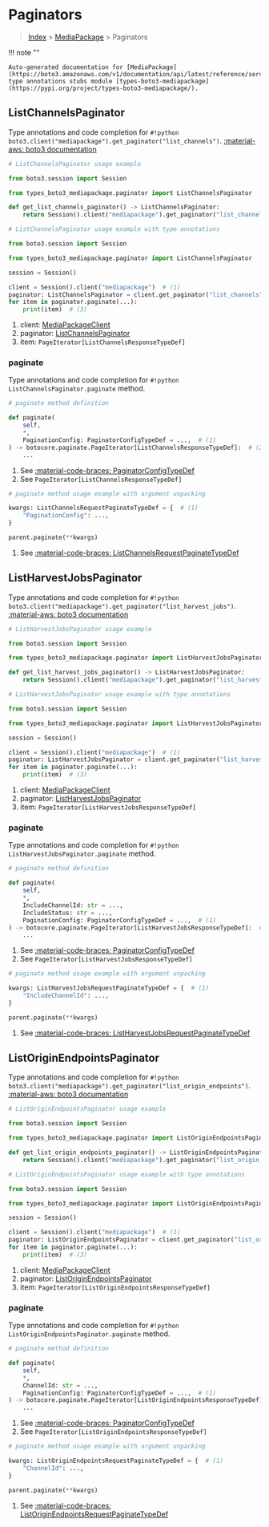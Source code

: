 # Paginators

> [Index](../README.md) > [MediaPackage](./README.md) > Paginators

!!! note ""

    Auto-generated documentation for [MediaPackage](https://boto3.amazonaws.com/v1/documentation/api/latest/reference/services/mediapackage.html#mediapackage)
    type annotations stubs module [types-boto3-mediapackage](https://pypi.org/project/types-boto3-mediapackage/).

## ListChannelsPaginator

Type annotations and code completion for `#!python boto3.client("mediapackage").get_paginator("list_channels")`.
[:material-aws: boto3 documentation](https://boto3.amazonaws.com/v1/documentation/api/latest/reference/services/mediapackage/paginator/ListChannels.html#MediaPackage.Paginator.ListChannels)

```python
# ListChannelsPaginator usage example

from boto3.session import Session

from types_boto3_mediapackage.paginator import ListChannelsPaginator

def get_list_channels_paginator() -> ListChannelsPaginator:
    return Session().client("mediapackage").get_paginator("list_channels")
```

```python
# ListChannelsPaginator usage example with type annotations

from boto3.session import Session

from types_boto3_mediapackage.paginator import ListChannelsPaginator

session = Session()

client = Session().client("mediapackage")  # (1)
paginator: ListChannelsPaginator = client.get_paginator("list_channels")  # (2)
for item in paginator.paginate(...):
    print(item)  # (3)
```

1. client: [MediaPackageClient](./client.md)
2. paginator: [ListChannelsPaginator](./paginators.md#listchannelspaginator)
3. item: `PageIterator[ListChannelsResponseTypeDef]`


### paginate

Type annotations and code completion for `#!python ListChannelsPaginator.paginate` method.

```python
# paginate method definition

def paginate(
    self,
    *,
    PaginationConfig: PaginatorConfigTypeDef = ...,  # (1)
) -> botocore.paginate.PageIterator[ListChannelsResponseTypeDef]:  # (2)
    ...
```

1. See [:material-code-braces: PaginatorConfigTypeDef](./type_defs.md#paginatorconfigtypedef)
2. See `PageIterator[ListChannelsResponseTypeDef]`


```python
# paginate method usage example with argument unpacking

kwargs: ListChannelsRequestPaginateTypeDef = {  # (1)
    "PaginationConfig": ...,
}

parent.paginate(**kwargs)
```

1. See [:material-code-braces: ListChannelsRequestPaginateTypeDef](./type_defs.md#listchannelsrequestpaginatetypedef)
## ListHarvestJobsPaginator

Type annotations and code completion for `#!python boto3.client("mediapackage").get_paginator("list_harvest_jobs")`.
[:material-aws: boto3 documentation](https://boto3.amazonaws.com/v1/documentation/api/latest/reference/services/mediapackage/paginator/ListHarvestJobs.html#MediaPackage.Paginator.ListHarvestJobs)

```python
# ListHarvestJobsPaginator usage example

from boto3.session import Session

from types_boto3_mediapackage.paginator import ListHarvestJobsPaginator

def get_list_harvest_jobs_paginator() -> ListHarvestJobsPaginator:
    return Session().client("mediapackage").get_paginator("list_harvest_jobs")
```

```python
# ListHarvestJobsPaginator usage example with type annotations

from boto3.session import Session

from types_boto3_mediapackage.paginator import ListHarvestJobsPaginator

session = Session()

client = Session().client("mediapackage")  # (1)
paginator: ListHarvestJobsPaginator = client.get_paginator("list_harvest_jobs")  # (2)
for item in paginator.paginate(...):
    print(item)  # (3)
```

1. client: [MediaPackageClient](./client.md)
2. paginator: [ListHarvestJobsPaginator](./paginators.md#listharvestjobspaginator)
3. item: `PageIterator[ListHarvestJobsResponseTypeDef]`


### paginate

Type annotations and code completion for `#!python ListHarvestJobsPaginator.paginate` method.

```python
# paginate method definition

def paginate(
    self,
    *,
    IncludeChannelId: str = ...,
    IncludeStatus: str = ...,
    PaginationConfig: PaginatorConfigTypeDef = ...,  # (1)
) -> botocore.paginate.PageIterator[ListHarvestJobsResponseTypeDef]:  # (2)
    ...
```

1. See [:material-code-braces: PaginatorConfigTypeDef](./type_defs.md#paginatorconfigtypedef)
2. See `PageIterator[ListHarvestJobsResponseTypeDef]`


```python
# paginate method usage example with argument unpacking

kwargs: ListHarvestJobsRequestPaginateTypeDef = {  # (1)
    "IncludeChannelId": ...,
}

parent.paginate(**kwargs)
```

1. See [:material-code-braces: ListHarvestJobsRequestPaginateTypeDef](./type_defs.md#listharvestjobsrequestpaginatetypedef)
## ListOriginEndpointsPaginator

Type annotations and code completion for `#!python boto3.client("mediapackage").get_paginator("list_origin_endpoints")`.
[:material-aws: boto3 documentation](https://boto3.amazonaws.com/v1/documentation/api/latest/reference/services/mediapackage/paginator/ListOriginEndpoints.html#MediaPackage.Paginator.ListOriginEndpoints)

```python
# ListOriginEndpointsPaginator usage example

from boto3.session import Session

from types_boto3_mediapackage.paginator import ListOriginEndpointsPaginator

def get_list_origin_endpoints_paginator() -> ListOriginEndpointsPaginator:
    return Session().client("mediapackage").get_paginator("list_origin_endpoints")
```

```python
# ListOriginEndpointsPaginator usage example with type annotations

from boto3.session import Session

from types_boto3_mediapackage.paginator import ListOriginEndpointsPaginator

session = Session()

client = Session().client("mediapackage")  # (1)
paginator: ListOriginEndpointsPaginator = client.get_paginator("list_origin_endpoints")  # (2)
for item in paginator.paginate(...):
    print(item)  # (3)
```

1. client: [MediaPackageClient](./client.md)
2. paginator: [ListOriginEndpointsPaginator](./paginators.md#listoriginendpointspaginator)
3. item: `PageIterator[ListOriginEndpointsResponseTypeDef]`


### paginate

Type annotations and code completion for `#!python ListOriginEndpointsPaginator.paginate` method.

```python
# paginate method definition

def paginate(
    self,
    *,
    ChannelId: str = ...,
    PaginationConfig: PaginatorConfigTypeDef = ...,  # (1)
) -> botocore.paginate.PageIterator[ListOriginEndpointsResponseTypeDef]:  # (2)
    ...
```

1. See [:material-code-braces: PaginatorConfigTypeDef](./type_defs.md#paginatorconfigtypedef)
2. See `PageIterator[ListOriginEndpointsResponseTypeDef]`


```python
# paginate method usage example with argument unpacking

kwargs: ListOriginEndpointsRequestPaginateTypeDef = {  # (1)
    "ChannelId": ...,
}

parent.paginate(**kwargs)
```

1. See [:material-code-braces: ListOriginEndpointsRequestPaginateTypeDef](./type_defs.md#listoriginendpointsrequestpaginatetypedef)
